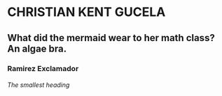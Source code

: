 # CHRISTIAN KENT GUCELA
## What did the mermaid wear to her math class? An algae bra.

### Ramirez   Exclamador

###### The smallest heading